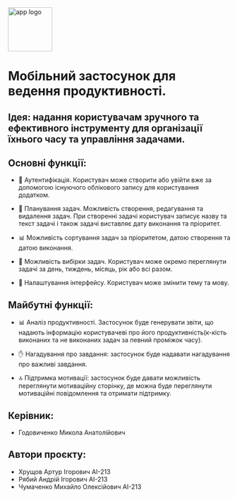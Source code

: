 <img src="https://github.com/qwynbleid/ProductivityApp/assets/102193272/47c68572-5361-4933-9f1d-ee31a1809bf4" width="100px" height="100px" alt="app logo" />

# Мобільний застосунок для ведення продуктивності.

## Ідея: надання користувачам зручного та ефективного інструменту для організації їхнього часу та управління задачами.

## Основні функції:

- :key: Аутентифікація. Користувач може створити або увійти вже за допомогою існуючого облікового запису для користування додатком. 

- :memo: Планування задач. Можливість створення, редагування та видалення задач. При створенні задачі користувач записує назву та текст задачі і також задачі виставляє дату виконання та пріоритет.

- :bar_chart: Можливість сортування задач за пріоритетом, датою створення та датою виконання.

- :calendar: Можливість вибірки задач. Користувач може окремо переглянути задачі за день, тиждень, місяць, рік або всі разом.

- :wrench: Налаштування інтерфейсу. Користувач може змінити тему та мову.

## Майбутні функції:

- :bar_chart: Аналіз продуктивності. Застосунок буде генерувати звіти, що надають інформацію користувачеві про його продуктивність(к-кість виконаних та не виконаних задач за певний проміжок часу).

- :hand: Нагадування про завдання: застосунок буде надавати нагадування про важливі завдання.

- :top: Підтримка мотивації: застосунок буде давати можливість переглянути мотиваційну сторінку, де можна буде переглянути мотиваційні повідомлення та отримати підтримку.

## Керівник:

- Годовиченко Микола Анатолійович

## Автори проєкту:

- Хрущов Артур Ігорович AI-213
- Рябий Андрій Ігорович AI-213
- Чумаченко Михайло Олексійович  AI-213
